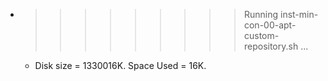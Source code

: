 * >>>>>>>>> Running inst-min-con-00-apt-custom-repository.sh ...
  * Disk size = 1330016K. Space Used = 16K.
